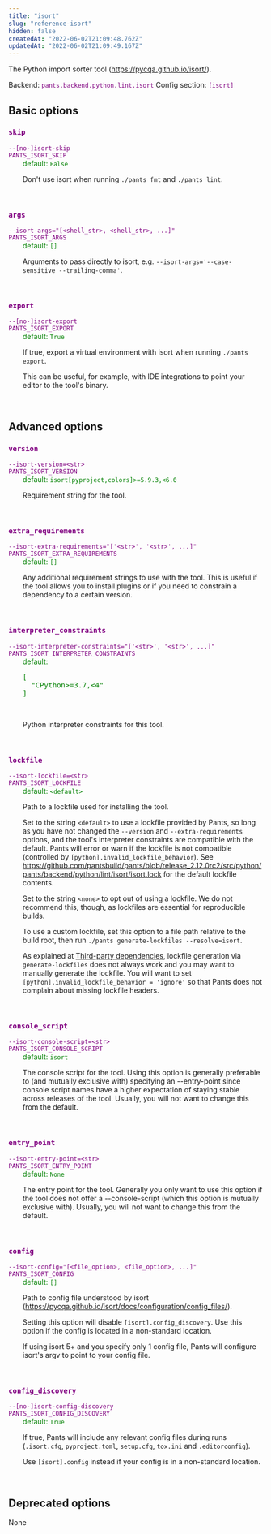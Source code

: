```yaml
---
title: "isort"
slug: "reference-isort"
hidden: false
createdAt: "2022-06-02T21:09:48.762Z"
updatedAt: "2022-06-02T21:09:49.167Z"
---
```

The Python import sorter tool (https://pycqa.github.io/isort/).

Backend: <span style="color: purple"><code>pants.backend.python.lint.isort</code></span>
Config section: <span style="color: purple"><code>[isort]</code></span>

## Basic options

<div style="color: purple">
  <h3><code>skip</code></h3>
  <code>--[no-]isort-skip</code><br>
  <code>PANTS_ISORT_SKIP</code><br>
</div>
<div style="padding-left: 2em;">
<span style="color: green">default: <code>False</code></span>

<br>

Don't use isort when running `./pants fmt` and `./pants lint`.
</div>
<br>

<div style="color: purple">
  <h3><code>args</code></h3>
  <code>--isort-args=&quot;[&lt;shell_str&gt;, &lt;shell_str&gt;, ...]&quot;</code><br>
  <code>PANTS_ISORT_ARGS</code><br>
</div>
<div style="padding-left: 2em;">
<span style="color: green">default: <code>[]</code></span>

<br>

Arguments to pass directly to isort, e.g. `--isort-args='--case-sensitive --trailing-comma'`.
</div>
<br>

<div style="color: purple">
  <h3><code>export</code></h3>
  <code>--[no-]isort-export</code><br>
  <code>PANTS_ISORT_EXPORT</code><br>
</div>
<div style="padding-left: 2em;">
<span style="color: green">default: <code>True</code></span>

<br>

If true, export a virtual environment with isort when running `./pants export`.

This can be useful, for example, with IDE integrations to point your editor to the tool's binary.
</div>
<br>


## Advanced options

<div style="color: purple">
  <h3><code>version</code></h3>
  <code>--isort-version=&lt;str&gt;</code><br>
  <code>PANTS_ISORT_VERSION</code><br>
</div>
<div style="padding-left: 2em;">
<span style="color: green">default: <code>isort[pyproject,colors]&gt;=5.9.3,&lt;6.0</code></span>

<br>

Requirement string for the tool.
</div>
<br>

<div style="color: purple">
  <h3><code>extra_requirements</code></h3>
  <code>--isort-extra-requirements=&quot;['&lt;str&gt;', '&lt;str&gt;', ...]&quot;</code><br>
  <code>PANTS_ISORT_EXTRA_REQUIREMENTS</code><br>
</div>
<div style="padding-left: 2em;">
<span style="color: green">default: <code>[]</code></span>

<br>

Any additional requirement strings to use with the tool. This is useful if the tool allows you to install plugins or if you need to constrain a dependency to a certain version.
</div>
<br>

<div style="color: purple">
  <h3><code>interpreter_constraints</code></h3>
  <code>--isort-interpreter-constraints=&quot;['&lt;str&gt;', '&lt;str&gt;', ...]&quot;</code><br>
  <code>PANTS_ISORT_INTERPRETER_CONSTRAINTS</code><br>
</div>
<div style="padding-left: 2em;">
<span style="color: green">default: <pre>[
  "CPython&gt;=3.7,&lt;4"
]</pre></span>

<br>

Python interpreter constraints for this tool.
</div>
<br>

<div style="color: purple">
  <h3><code>lockfile</code></h3>
  <code>--isort-lockfile=&lt;str&gt;</code><br>
  <code>PANTS_ISORT_LOCKFILE</code><br>
</div>
<div style="padding-left: 2em;">
<span style="color: green">default: <code>&lt;default&gt;</code></span>

<br>

Path to a lockfile used for installing the tool.

Set to the string `<default>` to use a lockfile provided by Pants, so long as you have not changed the `--version` and `--extra-requirements` options, and the tool's interpreter constraints are compatible with the default. Pants will error or warn if the lockfile is not compatible (controlled by `[python].invalid_lockfile_behavior`). See https://github.com/pantsbuild/pants/blob/release_2.12.0rc2/src/python/pants/backend/python/lint/isort/isort.lock for the default lockfile contents.

Set to the string `<none>` to opt out of using a lockfile. We do not recommend this, though, as lockfiles are essential for reproducible builds.

To use a custom lockfile, set this option to a file path relative to the build root, then run `./pants generate-lockfiles --resolve=isort`.

As explained at [Third-party dependencies](doc:python-third-party-dependencies), lockfile generation via `generate-lockfiles` does not always work and you may want to manually generate the lockfile. You will want to set `[python].invalid_lockfile_behavior = 'ignore'` so that Pants does not complain about missing lockfile headers.
</div>
<br>

<div style="color: purple">
  <h3><code>console_script</code></h3>
  <code>--isort-console-script=&lt;str&gt;</code><br>
  <code>PANTS_ISORT_CONSOLE_SCRIPT</code><br>
</div>
<div style="padding-left: 2em;">
<span style="color: green">default: <code>isort</code></span>

<br>

The console script for the tool. Using this option is generally preferable to (and mutually exclusive with) specifying an --entry-point since console script names have a higher expectation of staying stable across releases of the tool. Usually, you will not want to change this from the default.
</div>
<br>

<div style="color: purple">
  <h3><code>entry_point</code></h3>
  <code>--isort-entry-point=&lt;str&gt;</code><br>
  <code>PANTS_ISORT_ENTRY_POINT</code><br>
</div>
<div style="padding-left: 2em;">
<span style="color: green">default: <code>None</code></span>

<br>

The entry point for the tool. Generally you only want to use this option if the tool does not offer a --console-script (which this option is mutually exclusive with). Usually, you will not want to change this from the default.
</div>
<br>

<div style="color: purple">
  <h3><code>config</code></h3>
  <code>--isort-config=&quot;[&lt;file_option&gt;, &lt;file_option&gt;, ...]&quot;</code><br>
  <code>PANTS_ISORT_CONFIG</code><br>
</div>
<div style="padding-left: 2em;">
<span style="color: green">default: <code>[]</code></span>

<br>

Path to config file understood by isort (https://pycqa.github.io/isort/docs/configuration/config_files/).

Setting this option will disable `[isort].config_discovery`. Use this option if the config is located in a non-standard location.

If using isort 5+ and you specify only 1 config file, Pants will configure isort's argv to point to your config file.
</div>
<br>

<div style="color: purple">
  <h3><code>config_discovery</code></h3>
  <code>--[no-]isort-config-discovery</code><br>
  <code>PANTS_ISORT_CONFIG_DISCOVERY</code><br>
</div>
<div style="padding-left: 2em;">
<span style="color: green">default: <code>True</code></span>

<br>

If true, Pants will include any relevant config files during runs (`.isort.cfg`, `pyproject.toml`, `setup.cfg`, `tox.ini` and `.editorconfig`).

Use `[isort].config` instead if your config is in a non-standard location.
</div>
<br>


## Deprecated options

None